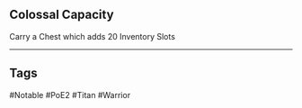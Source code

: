 ## Colossal Capacity
Carry a Chest which adds 20 Inventory Slots

---
## Tags
#Notable
#PoE2
#Titan
#Warrior
